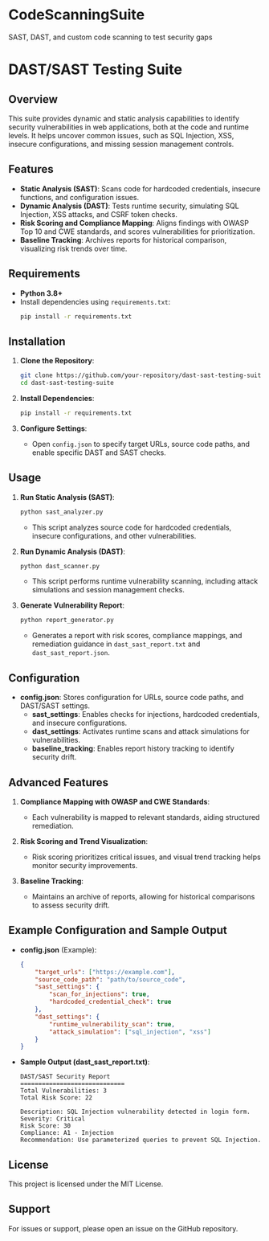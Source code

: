 # CodeScanningSuite
SAST, DAST, and custom code scanning to test security gaps



# DAST/SAST Testing Suite

## Overview
This suite provides dynamic and static analysis capabilities to identify security vulnerabilities in web applications, both at the code and runtime levels. It helps uncover common issues, such as SQL Injection, XSS, insecure configurations, and missing session management controls.

## Features
- **Static Analysis (SAST)**: Scans code for hardcoded credentials, insecure functions, and configuration issues.
- **Dynamic Analysis (DAST)**: Tests runtime security, simulating SQL Injection, XSS attacks, and CSRF token checks.
- **Risk Scoring and Compliance Mapping**: Aligns findings with OWASP Top 10 and CWE standards, and scores vulnerabilities for prioritization.
- **Baseline Tracking**: Archives reports for historical comparison, visualizing risk trends over time.

## Requirements
- **Python 3.8+**
- Install dependencies using `requirements.txt`:
    ```bash
    pip install -r requirements.txt
    ```

## Installation
1. **Clone the Repository**:
    ```bash
    git clone https://github.com/your-repository/dast-sast-testing-suite.git
    cd dast-sast-testing-suite
    ```

2. **Install Dependencies**:
    ```bash
    pip install -r requirements.txt
    ```

3. **Configure Settings**:
    - Open `config.json` to specify target URLs, source code paths, and enable specific DAST and SAST checks.

## Usage
1. **Run Static Analysis (SAST)**:
    ```bash
    python sast_analyzer.py
    ```
   - This script analyzes source code for hardcoded credentials, insecure configurations, and other vulnerabilities.

2. **Run Dynamic Analysis (DAST)**:
    ```bash
    python dast_scanner.py
    ```
   - This script performs runtime vulnerability scanning, including attack simulations and session management checks.

3. **Generate Vulnerability Report**:
    ```bash
    python report_generator.py
    ```
   - Generates a report with risk scores, compliance mappings, and remediation guidance in `dast_sast_report.txt` and `dast_sast_report.json`.

## Configuration
- **config.json**: Stores configuration for URLs, source code paths, and DAST/SAST settings.
    - **sast_settings**: Enables checks for injections, hardcoded credentials, and insecure configurations.
    - **dast_settings**: Activates runtime scans and attack simulations for vulnerabilities.
    - **baseline_tracking**: Enables report history tracking to identify security drift.

## Advanced Features
1. **Compliance Mapping with OWASP and CWE Standards**:
   - Each vulnerability is mapped to relevant standards, aiding structured remediation.

2. **Risk Scoring and Trend Visualization**:
   - Risk scoring prioritizes critical issues, and visual trend tracking helps monitor security improvements.

3. **Baseline Tracking**:
   - Maintains an archive of reports, allowing for historical comparisons to assess security drift.

## Example Configuration and Sample Output
- **config.json** (Example):
    ```json
    {
        "target_urls": ["https://example.com"],
        "source_code_path": "path/to/source_code",
        "sast_settings": {
            "scan_for_injections": true,
            "hardcoded_credential_check": true
        },
        "dast_settings": {
            "runtime_vulnerability_scan": true,
            "attack_simulation": ["sql_injection", "xss"]
        }
    }
    ```

- **Sample Output (dast_sast_report.txt)**:
    ```
    DAST/SAST Security Report
    =============================
    Total Vulnerabilities: 3
    Total Risk Score: 22

    Description: SQL Injection vulnerability detected in login form.
    Severity: Critical
    Risk Score: 30
    Compliance: A1 - Injection
    Recommendation: Use parameterized queries to prevent SQL Injection.
    ```

## License
This project is licensed under the MIT License.

## Support
For issues or support, please open an issue on the GitHub repository.
